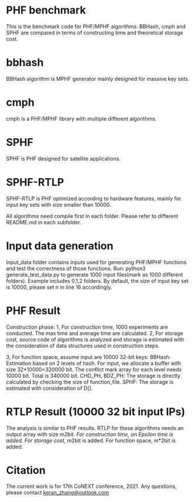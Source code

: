 # PHF benchmark
This is the benchmark code for PHF/MPHF algorithms. BBHash, cmph and SPHF are compared in terms of constructing time and theoretical storage cost.

# bbhash
BBHash algorithm is MPHF generator mainly designed for massive key sets.

# cmph
cmph is a PHF/MPHF library with multiple different algorithms.

# SPHF
SPHF is PHF designed for satellite applications.

# SPHF-RTLP
SPHF-RTLP is PHF optimized according to hardware features, mainly for input key sets with size smaller than 10000.

All algorithms need compile first in each folder. Please refer to different README.md in each subfolder.
# Input data generation
Input_data folder contains inputs used for generating PHF/MPHF functions and test the correctness of those functions.
Run:
python3 generate_test_data.py 
to generate 1000 input files(mark as 1000 different folders). Example includes 0,1,2 folders.
By default, the size of input key set is 10000, please set n in line 16 accordingly.

# PHF Result
Construction phase:
1, For construction time, 1000 experiments are conducted. The max time and average time are calculated.
2, For storage cost, source code of algorithms is analyzed and storage is estimated with the consideration of data structures used in construction steps.

3, For function space, assume input are 10000 32-bit keys:
BBHash: Estimation based on 2 levels of hash. For input, we allocate a buffer with size 32*10000=320000 bit. The conflict mark array for each level needs 10000 bit. Total is 340000 bit.
CHD_PH, BDZ_PH: The storage is directly calculated by checking the size of function_file.
SPHF: The storage is estimated with consideration of D[].

# RTLP Result (10000 32 bit input IPs)
The analysis is similar to PHF results.
RTLP for these algorithms needs an output array with size m*2bit.
For construction time, an Epsilon time is added.
For storage cost, m*2bit is added.
For function space, m*2bit is added.

# Citation
The current work is for 17th CoNEXT conference, 2021.
Any questions, please contact keran_zhang@outlook.com
